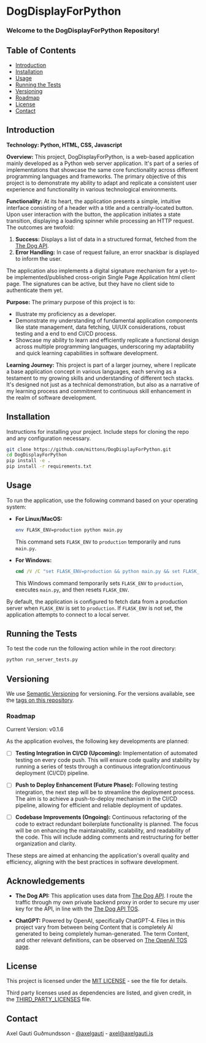 # DogDisplayForPython

### **Welcome to the DogDisplayForPython Repository!**

## Table of Contents
- [Introduction](#introduction)
- [Installation](#installation)
- [Usage](#usage)
- [Running the Tests](#running-the-tests)
- [Versioning](#versioning)
- [Roadmap](#roadmap)
- [License](#license)
- [Contact](#contact)

## Introduction

**Technology: Python, HTML, CSS, Javascript**

**Overview:**
This project, DogDisplayForPython, is a web-based application mainly developed as a Python web server application. It's part of a series of implementations that showcase the same core functionality across different programming languages and frameworks. The primary objective of this project is to demonstrate my ability to adapt and replicate a consistent user experience and functionality in various technological environments.

**Functionality:**
At its heart, the application presents a simple, intuitive interface consisting of a header with a title and a centrally-located button. Upon user interaction with the button, the application initiates a state transition, displaying a loading spinner while processing an HTTP request. The outcomes are twofold:
1. **Success:** Displays a list of data in a structured format, fetched from the [The Dog API](https://www.thedogapi.com).
2. **Error Handling:** In case of request failure, an error snackbar is displayed to inform the user.

The application also implements a digital signature mechanism for a yet-to-be implemented/published cross-origin Single Page Application html client page. The signatures can be active, but they have no client side to authenticate them yet.

**Purpose:**
The primary purpose of this project is to:
- Illustrate my proficiency as a developer.
- Demonstrate my understanding of fundamental application components like state management, data fetching, UI/UX considerations, robust testing and a end to end CI/CD process.
- Showcase my ability to learn and efficiently replicate a functional design across multiple programming languages, underscoring my adaptability and quick learning capabilities in software development.

**Learning Journey:**
This project is part of a larger journey, where I replicate a base application concept in various languages, each serving as a testament to my growing skills and understanding of different tech stacks. It's designed not just as a technical demonstration, but also as a narrative of my learning process and commitment to continuous skill enhancement in the realm of software development.

## Installation
Instructions for installing your project. Include steps for cloning the repo and any configuration necessary.

```bash
git clone https://github.com/mittons/DogDisplayForPython.git
cd DogDisplayForPython
pip install -e .
pip install -r requirements.txt
```

## Usage
To run the application, use the following command based on your operating system:

- **For Linux/MacOS:**
  ```bash
  env FLASK_ENV=production python main.py
  ```
  This command sets `FLASK_ENV` to `production` temporarily and runs `main.py`.

- **For Windows:**
  ```cmd
  cmd /V /C "set FLASK_ENV=production && python main.py && set FLASK_ENV="
  ```
  This Windows command temporarily sets `FLASK_ENV` to `production`, executes `main.py`, and then resets `FLASK_ENV`.

By default, the application is configured to fetch data from a production server when `FLASK_ENV` is set to `production`. If `FLASK_ENV` is not set, the application attempts to connect to a local server.

## Running the Tests
To test the code run the following action while in the root directory:

```bash
python run_server_tests.py
```
## Versioning
We use [Semantic Versioning](https://semver.org/) for versioning. For the versions available, see the [tags on this repository](https://github.com/mittons/DogDisplayForPython/tags). 

### Roadmap

Current Version: v0.1.6

As the application evolves, the following key developments are planned:

- [ ] **Testing Integration in CI/CD (Upcoming):** Implementation of automated testing on every code push. This will ensure code quality and stability by running a series of tests through a continuous integration/continuous deployment (CI/CD) pipeline.

- [ ] **Push to Deploy Enhancement (Future Phase):** Following testing integration, the next step will be to streamline the deployment process. The aim is to achieve a push-to-deploy mechanism in the CI/CD pipeline, allowing for efficient and reliable deployment of updates.

- [ ] **Codebase Improvements (Ongoing):** Continuous refactoring of the code to extract redundant boilerplate functionality is planned. The focus will be on enhancing the maintainability, scalability, and readability of the code. This will include adding comments and restructuring for better organization and clarity.

These steps are aimed at enhancing the application's overall quality and efficiency, aligning with the best practices in software development.

## Acknowledgements
- **The Dog API:** This application uses data from [The Dog API](https://www.thedogapi.com). I route the traffic through my own private backend proxy in order to secure my user key for the API, in line with the [The Dog API TOS](https://thedogapi.com/terms).

- **ChatGPT:** Powered by OpenAI, specifically ChatGPT-4. Files in this project vary from between being Content that is completely AI generated to being completely human-generated. The term Content, and other relevant definitions, can be observed on [The OpenAI TOS page](https://openai.com/policies/terms-of-use#using-our-services).

## License
This project is licensed under the [MIT LICENSE](LICENSE) - see the file for details.

Third party licenses used as dependencies are listed, and given credit, in the [THIRD_PARTY_LICENSES](THIRD_PARTY_LICENSES) file.

## Contact
Axel Gauti Guðmundsson - [@axelgauti](https://twitter.com/axelgauti) - axel@axelgauti.is